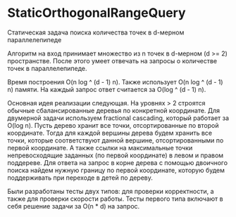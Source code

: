 # StaticOrthogonalRangeQuery
Статическая задача поиска количества точек в d-мерном параллелепипеде

Алгоритм на вход принимает множество из n точек в d-мерном (d >= 2) пространстве. 
После этого умеет отвечать на запросы о количестве точек в параллелепипеде.

Время построения O(n log ^ (d - 1) n). Также использует O(n log ^ (d - 1) n) памяти.
На каждый запрос ответ считается за O(log ^ (d - 1) n). 

Основная идея реализации следующая. На уровнях > 2 строятся обычные сбалансированные деревья по конкретной координате.
Для двумерной задачи используем fractional cascading, который работает за O(log n). Пусть дерево хранит все точки, отсортированные по второй координате.
Тогда для каждой вершины дерева будем хранить все точки, которые соответствуют данной вершине, отсортированными по первой координате. 
А также ссылки на максимальные точки непревосходящие заданных (по первой координате) в левом и правом поддереве. 
Для ответа на запрос в корне дерева с помощью двоичного поиска найдем нужную границу по первой координате, которую будем поддерживать при переходе в детей по дереву.

Были разработаны тесты двух типов: для проверки корректности, а также для проверки скорости работы. Тесты первого типа включают в себя решение задачи за O(n * d) на запрос.
